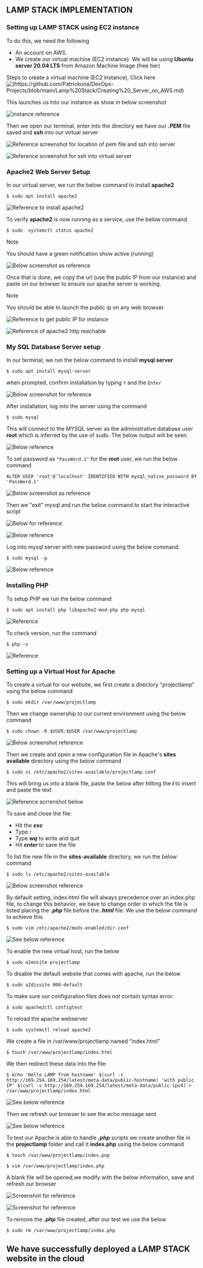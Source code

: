 ## LAMP STACK IMPLEMENTATION ##
### Setting up LAMP STACK using EC2 instance ###
To do this, we need the following 
- An account on AWS.
- We create our virtual machine (EC2 instance). We will be using **Ubuntu server 20.04 LTS** from Amazon Machine Image (free tier)

Steps to create a virtual machine (EC2 instance), Click here ![(https://github.com/Patrickona/DevOps-Projects/blob/main/Lamp%20Stack/Creating%20_Server_on_AWS.md)](./Creating_Server_on_AWS)

This launches us into our instance as show in below screenshot

![instance reference](Images/EC2_instance.png)

Then we open our terminal, enter into the directory we have our **.PEM** file saved and **ssh** into our virtual server

![Reference screenshot for location of pem file and ssh into server](Images/PEM_key.png)

![Reference screenshot for ssh into virtual server](Images/ssh_EC2_instance.png)

### Apache2 Web Server Setup ###

In our virtual server, we run the below command to install **apache2** 

`$ sudo apt install apache2`

![Reference to install apache2](Images/apache2.png)

To verify **apache2** is now running as a service, use the below command. 

`$ sudo  systemctl status apache2`

>[!Note]
>You should have a green notification show active (running)

![Below screenshot as reference](Images/apache2_install.png)

Once that is done, we copy the url (use the public IP from our instance) and paste on our browser to ensure our apache server is working. 
>[!Note]
>You should be able to launch the public ip on any web browser.

![Reference to get public IP for instance](Images/apache_ec2.png)

![Reference of apache2 http reachable](Images/apache_html.png)

### My SQL Database Server setup ###

In our terminal, we run the below command to install **mysql server**

`$ sudo apt install mysql-server`

when prompted, confirm installation by typing `Y` and the `Enter`

![Below screenshot for reference](Images/sqlserver_install.png)

After installation, log into the server using the command

`$ sudo mysql`

This will connect to the MYSQL server as the administrative database user **root** which is inferred by the use of sudo. The below output will be seen.

![Below reference](Images/sql_login.png)

To set password as `"PassWord.1"` for the **root** user, we run the below command

`ALTER USER 'root'@'localhost' IDENTIFIED WITH mysql_native_password BY 'PassWord.1'`

![Below screenshot as reference](Images/mysql_password.png)

Then we "exit" mysql and run the below command to start the interactive script

![Below for reference](Images/sql_interactive.png)

![Below reference](Images/sql_interactive2.png)

Log into mysql server with new password using the below command.

`$ sudo mysql -p`

![Below reference](Images/sql_test.png)

### Installing PHP ###

To setup PHP we run the below command

`$ sudo apt install php libapache2-mod-php php-mysql`

![Reference](Images/php_install.png)

To check version, run the command

`$ php -v`

![Reference](Images/php_version.png)

### Setting up a Virtual Host for Apache ###

To create a virtual for our website, we first create a directory "projectlamp" using the below command

`$ sudo mkdir /var/www/projectlamp`

Then we change ownership to our current environment using the below command

`$ sudo chown -R $USER:$USER /var/www/projectlamp`

![Below screenshot reference](Images/dir.png)

Then we create and open a new configuration file in Apache's **sites available** directory using the below command

`$ sudo vi /etc/apache2/sites-available/projectlamp.conf`

This will bring us into a blank file, paste the below after hitting the ***i*** to insert and paste the text

![Reference scrrenshot below](Images/php_apache.png)

To save and close the file:
- Hit the ***esc***
- Type **:**
- Type ***wq*** to write and quit
- Hit ***enter*** to save the file

To list the new file in the **sites-available** directory, we run the below command

`$ sudo ls /etc/apache2/sites-available`

![Below screenshot reference](Images/ls_apache.png)

By default setting, index.html file will always precedence over an index.php file, to change this behavior, we have to change order in which the file is listed placing the ***.php*** file before the ***.html*** file. We use the below command to achieve this

`$ sudo vim /etc/apache2/mods-enabled/dir.conf`

![See below reference](Images/index.png)

To enable the new virtual host, run the below

`$ sudo a2ensite projectlamp`

To disable the default website that comes with apache, run the below

`$ sudo a2dissite 000-default`

To make sure our configuration files does not contain syntax error:

`$ sudo apache2ctl configtest`

To reload the apache webserver

`$ sudo systemctl reload apache2`

We create a file in /var/www/projectlamp named “index.html”

`$ touch /var/www/projectlamp/index.html`

We then redirect these data into the file:

`$ echo 'Hello LAMP from hostname' $(curl -s http://169.254.169.254/latest/meta-data/public-hostname) 'with public IP' $(curl -s http://169.254.169.254/latest/meta-data/public-ipv4) > /var/www/projectlamp/index.html`

![See below reference](Images/apache_test.png)

Then we refresh our browser to see the echo message sent

![See below reference](Images/php_test.png)

To test our Apache is able to handle ***.php*** scripts we create another file in the **projectlamp** folder and call it **index.php** using the below command

`$ touch /var/www/projectlamp/index.pnp`

`$ vim /var/www/projectlamp/index.php`

A blank file will be opened,we modify with the below information, save and refresh our browser

![Screenshot for reference](Images/phpinfo.png)

![Screenshot for reference](Images/php_html.png)

To remove the ***.php*** file created, after our test we use the below 

`$ sudo rm /var/www/projectlamp/index.php`

## We have successfully deployed a LAMP STACK website in the cloud ## 
